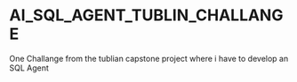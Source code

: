 # AI_SQL_AGENT_TUBLIN_CHALLANGE
One Challange from the tublian capstone project where i have to develop an SQL Agent
